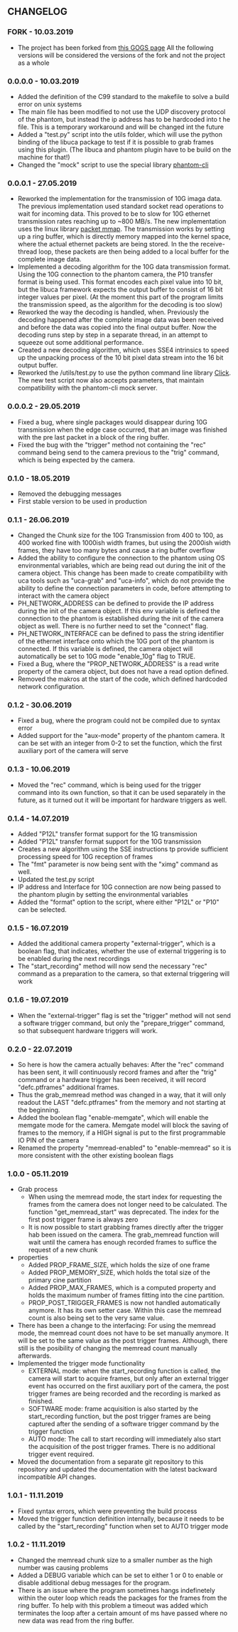## CHANGELOG

### FORK - 10.03.2019

- The project has been forked from 
[this GOGS page](https://fuzzy.fzk.de/gogs/UFO-libuca/uca-phantom)
All the following versions will be considered the versions of the fork 
and not the project as a whole

### 0.0.0.0 - 10.03.2019

- Added the definition of the C99 standard to the makefile to solve a 
build error on unix systems
- The main file has been modified to not use the UDP discovery protocol 
of the phantom, but instead the ip address has to be hardcoded into t
he file. This is a temporary workaround and will be changed int the future
- Added a "test.py" script into the utils folder, which will use the 
python binding of the libuca package to test if it is possible to grab 
frames using this plugin. (The libuca and phantom plugin have to be 
build on the machine for that!)
- Changed the "mock" script to use the special library 
[phantom-cli](https://github.com/the16thpythonist/phantom-cli)

### 0.0.0.1 - 27.05.2019

- Reworked the implementation for the transmission of 10G imaga data. 
The previous implementation used standard socket read operations to wait 
for incoming data. This proved to be to slow for 10G ethernet 
transmission rates reaching up to ~800 MB/s.
The new implementation uses the linux library 
[packet mmap](https://www.kernel.org/doc/Documentation/networking/packet_mmap.txt).
The transmission works by setting up a ring buffer, which is directly 
memory mapped into the kernel space, where the actual ethernet packets 
are being stored. In the the receive-thread loop, these packets are 
then being added to a local buffer for the complete image data.
- Implemented a decoding algorithm for the 10G data transmission format.
Using the 10G connection to the phantom camera, the P10 transfer format 
is being used. This format encodes each pixel value into 10 bit, but 
the libuca framework expects the output buffer to consist of 16 bit 
integer values per pixel.
(At the moment this part of the program limits the transmission speed, 
as the algorithm for the decoding is too slow)
- Reworked the way the decoding is handled, when. Previously the 
decoding happened after the complete image data was been received and 
before the data was copied into the final output buffer. Now the 
decoding runs step by step in a separate thread, in an attempt to 
squeeze out some additional performance.
- Created a new decoding algorithm, which uses SSE4 intrinsics to speed 
up the unpacking process of the 10 bit pixel data stream into the 
16 bit output buffer.
- Reworked the /utils/test.py to use the python command line 
library [Click](https://click.palletsprojects.com/en/7.x/). The new 
test script now also accepts parameters, that maintain compatibility 
with the phantom-cli mock server.

### 0.0.0.2 - 29.05.2019

- Fixed a bug, where single packages would disappear during 10G 
transmission when the edge case occurred, that an image was finished 
with the pre last packet in a block of the ring buffer.
- Fixed the bug with the "trigger" method not containing the "rec" 
command being send to the camera previous to the "trig" command, which 
is being expected by the camera.

### 0.1.0 - 18.05.2019

- Removed the debugging messages
- First stable version to be used in production

### 0.1.1 - 26.06.2019

- Changed the Chunk size for the 10G Transmission from 400 to 100, as 
400 worked fine with 1000ish width frames, but using the 2000ish width 
frames, they have too many bytes and cause a ring buffer overflow
- Added the ability to configure the connection to the phantom using 
OS environmental variables, which are being read out during the init of 
the camera object. This change has been made to create compatibility 
with uca tools such as "uca-grab" and "uca-info", which do not provide 
the ability to define the connection parameters in code, before 
attempting to interact with the camera object
 - PH_NETWORK_ADDRESS can be defined to provide the IP address during 
 the init of the camera object. If this env variable is defined the 
 connection to the phantom is established during the init of the camera 
 object as well. There is no further need to set the "connect" flag.
 - PH_NETWORK_INTERFACE can be defined to pass the string identifier of 
 the ethernet interface onto which the 10G port of the phantom is 
 connected. If this variable is defined, the camera object will 
 automatically be set to 10G mode "enable_10g" flag to TRUE.
- Fixed a Bug, where the "PROP_NETWORK_ADDRESS" is a read write 
property of the camera object, but does not have a read option defined.
- Removed the makros at the start of the code, which defined hardcoded 
network configuration.

### 0.1.2 - 30.06.2019

- Fixed a bug, where the program could not be compiled due to syntax 
error
- Added support for the "aux-mode" property of the phantom camera. It 
can be set with an integer from 0-2 to set the function, which the 
first auxiliary port of the camera will serve

### 0.1.3 - 10.06.2019

- Moved the "rec" command, which is being used for the trigger command 
into its own function, so that it can be used separately in the future, 
as it turned out it will be important for hardware triggers as well.

### 0.1.4 - 14.07.2019

- Added "P12L" transfer format support for the 1G transmission
- Added "P12L" transfer format support for the 10G transmission
 - Creates a new algorithm using the SSE instructions tp provide 
 sufficient processing speed for 10G reception of frames
- The "fmt" parameter is now being sent with the "ximg" command as 
well.
- Updated the test.py script
 - IP address and Interface for 10G connection are now being passed to 
 the phantom plugin by setting the environmental variables
 - Added the "format" option to the script, where either "P12L" or 
 "P10" can be selected.
 
### 0.1.5 - 16.07.2019
 
- Added the additional camera property "external-trigger", which is a 
boolean flag, that indicates, whether the use of external triggering 
is to be enabled during the next recordings
- The "start_recording" method will now send the necessary "rec" 
command as a preparation to the camera, so that external triggering 
will work
 
### 0.1.6 - 19.07.2019
 
- When the "external-trigger" flag is set the "trigger" method will 
not send a software trigger command, but only the "prepare_trigger" 
command, so that subsequent hardware triggers will work.

### 0.2.0 - 22.07.2019

- So here is how the camera actually behaves: After the "rec" command 
has been sent, it will continuously record frames and after the "trig" 
command or a hardware trigger has been received, it will record 
"defc.ptframes" additional frames.
 - Thus the grab_memread method was changed in a way, that it will only 
 readout the LAST "defc.ptframes" from the memory and not starting at 
 the beginning.
- Added the boolean flag "enable-memgate", which will enable the 
memgate mode for the camera. Memgate model will block the saving of 
frames to the memory, if a HIGH signal is put to the first programmable 
IO PIN of the camera
- Renamed the property "memread-enabled" to "enable-memread" so it is 
more consistent with the other existing boolean flags

### 1.0.0 - 05.11.2019

- Grab process
    - When using the memread mode, the  start index for requesting the 
    frames from the camera does not longer need to be calculated.
    The function "get_memread_start" was deprecated. The index for the 
    first post trigger frame is always zero
    - It is now possible to start grabbing frames directly after the 
    trigger hab been issued on the camera. The grab_memread function 
    will wait until the camera has enough recorded frames to suffice 
    the request of a new chunk
- properties
    - Added PROP_FRAME_SIZE, which holds the size of one frame
    - Added PROP_MEMORY_SIZE, which holds the total size of the primary 
    cine partition
    - Added PROP_MAX_FRAMES, which is a computed property and holds 
    the maximum number of frames fitting into the cine partition.
    - PROP_POST_TRIGGER_FRAMES is now not handled automatically anymore.
    It has its own setter case. Within this case the memread count is 
    also being set to the very same value.
- There has been a change to the interfacing: For using the memread 
mode, the memread count does not have to be set manually anymore. It 
will be set to the same value as the post trigger frames.
Although, there still is the posibility of changing the memread count 
manually afterwards.
- Implemented the trigger mode functionality
    - EXTERNAL mode: when the start_recording function is called, the 
    camera will start to acquire frames, but only after an external 
    trigger event has occurred on the first auxiliary port of the 
    camera, the post trigger frames are being recorded and the recording 
    is marked as finished.
    - SOFTWARE mode: frame acquisition is also started by the 
    start_recording function, but the post trigger frames are being 
    captured after the sending of a software trigger command by the 
    trigger function
    - AUTO mode: The call to start recording will immediately also start 
    the acquisition of the post trigger frames. There is no 
    additional trigger event required.
- Moved the documentation from a separate git repository to 
this repository and updated the documentation with the latest backward 
incompatible API changes.

### 1.0.1 - 11.11.2019

- Fixed syntax errors, which were preventing the build process
- Moved the trigger function definition internally, because it needs
to be called by the "start_recording" function when set to AUTO
trigger mode
  
  
### 1.0.2 - 11.11.2019

- Changed the memread chunk size to a smaller number as the high number 
  was causing problems
- Added a DEBUG variable which can be set to either 1 or 0 to enable or disable 
  additional debug messages for the program.
- There is an issue where the program sometimes hangs indefinetely within the outer loop 
  which reads the packages for the frames from the ring buffer. To help with this 
  problem a timeout was added which terminates the loop after a certain amount of 
  ms have passed where no new data was read from the ring buffer.